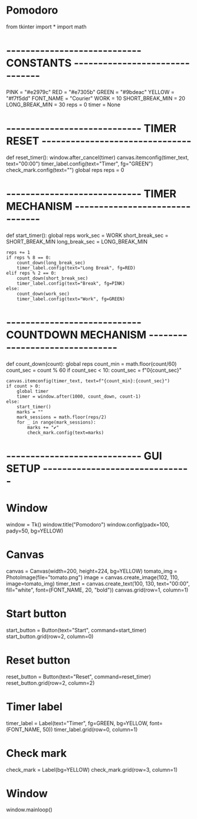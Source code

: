 # Pomodoro
from tkinter import *
import math
# ---------------------------- CONSTANTS ------------------------------- #
PINK = "#e2979c"
RED = "#e7305b"
GREEN = "#9bdeac"
YELLOW = "#f7f5dd"
FONT_NAME = "Courier"
WORK = 10
SHORT_BREAK_MIN = 20
LONG_BREAK_MIN = 30
reps = 0
timer = None

# ---------------------------- TIMER RESET ------------------------------- #


def reset_timer():
    window.after_cancel(timer)
    canvas.itemconfig(timer_text, text="00:00")
    timer_label.config(text="Timer", fg="GREEN")
    check_mark.config(text="")
    global reps
    reps = 0

# ---------------------------- TIMER MECHANISM ------------------------------- #


def start_timer():
    global reps
    work_sec = WORK
    short_break_sec = SHORT_BREAK_MIN
    long_break_sec = LONG_BREAK_MIN 

    reps += 1
    if reps % 8 == 0:
        count_down(long_break_sec)
        timer_label.config(text="Long Break", fg=RED)
    elif reps % 2 == 0:
        count_down(short_break_sec)
        timer_label.config(text="Break", fg=PINK)
    else:
        count_down(work_sec)
        timer_label.config(text="Work", fg=GREEN)

# ---------------------------- COUNTDOWN MECHANISM ------------------------------- #


def count_down(count):
    global reps
    count_min = math.floor(count/60)
    count_sec = count % 60
    if count_sec < 10:
        count_sec = f"0{count_sec}"

    canvas.itemconfig(timer_text, text=f"{count_min}:{count_sec}")
    if count > 0:
        global timer
        timer = window.after(1000, count_down, count-1)
    else:
        start_timer()
        marks = ""
        mark_sessions = math.floor(reps/2)
        for _ in range(mark_sessions):
            marks += "✔"
            check_mark.config(text=marks)


# ---------------------------- GUI SETUP ------------------------------- #


# Window
window = Tk()
window.title("Pomodoro")
window.config(padx=100, pady=50, bg=YELLOW)


# Canvas
canvas = Canvas(width=200, height=224, bg=YELLOW)
tomato_img = PhotoImage(file="tomato.png")
image = canvas.create_image(102, 110, image=tomato_img)
timer_text = canvas.create_text(100, 130, text="00:00", fill="white", font=(FONT_NAME, 20, "bold"))
canvas.grid(row=1, column=1)

# Start button
start_button = Button(text="Start", command=start_timer)
start_button.grid(row=2, column=0)

# Reset button
reset_button = Button(text="Reset", command=reset_timer)
reset_button.grid(row=2, column=2)

# Timer label
timer_label = Label(text="Timer", fg=GREEN, bg=YELLOW, font=(FONT_NAME, 50))
timer_label.grid(row=0, column=1)

# Check mark
check_mark = Label(bg=YELLOW)
check_mark.grid(row=3, column=1)

# Window
window.mainloop()

